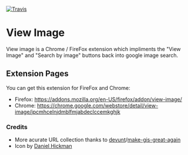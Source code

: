 [![Travis](https://img.shields.io/travis/bijij/ViewImage.svg)](https://travis-ci.org/bijij/ViewImage)

# View Image
View image is a Chrome / FireFox extension which impliments the "View Image" and "Search by image" buttons back into google image search.

## Extension Pages
You can get this extension for FireFox and Chrome:
 - Firefox: https://addons.mozilla.org/en-US/firefox/addon/view-image/
 - Chrome: https://chrome.google.com/webstore/detail/view-image/jpcmhcelnjdmblfmjabdeclccemkghjk

### Credits
 - More acurate URL collection thanks to [devunt](https://github.com/devunt)/[make-gis-great-again](https://github.com/devunt/make-gis-great-again)
 - Icon by [Daniel Hickman](https://github.com/danielhickman)
